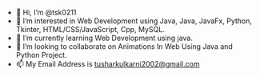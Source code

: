- 👋 Hi, I’m @tsk0211
- 👀 I’m interested in Web Development using Java, Java, JavaFx, Python, Tkinter, HTML/CSS/JavaScript, Cpp, MySQL.
- 🌱 I’m currently learning Web Development using java.
- 💞️ I’m looking to collaborate on Animations In Web Using Java and Python Project.
- 📫 My Email Address is tusharkulkarni2002@gmail.com
